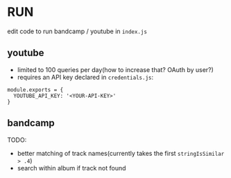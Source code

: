 # RUN

edit code to run bandcamp / youtube in `index.js`

## youtube

- limited to 100 queries per day(how to increase that? OAuth by user?)
- requires an API key declared in `credentials.js`:

```
module.exports = {
  YOUTUBE_API_KEY: '<YOUR-API-KEY>'
}
```


## bandcamp

TODO: 

 - better matching of track names(currently takes the first `stringIsSimilar > .4`)
 - search within album if track not found
